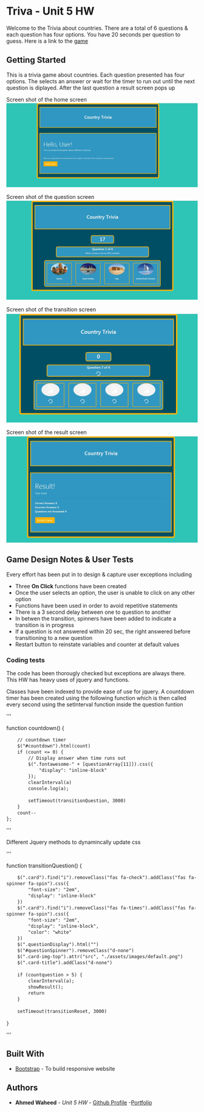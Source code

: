# Triva - Unit 5 HW

Welcome to the Trivia about countries. There are a total of 6 questions & each question has four options. You have 20 seconds per question to guess. Here is a link to the [game](https://anw1986.github.io/Trivia-Game/)

## Getting Started

This is a trivia game about countries. Each question presented has four options. The selects an answer or wait for the timer to run out until the next question is diplayed. After the last question a result screen pops up

Screen shot of the home screen
![trivia](./assets/images/home-screen.jpg)

Screen shot of the question screen
![trivia](./assets/images/question-screen.jpg)

Screen shot of the transition screen
![trivia](./assets/images/transition-screen.jpg)

Screen shot of the result screen
![trivia](./assets/images/result-screen.jpg)

## Game Design Notes & User Tests

Every effort has been put in to design & capture user exceptions including
* Three **On Click** functions have been created
* Once the user selects an option, the user is unable to click on any other option
* Functions have been used in order to avoid repetitive statements
* There is a 3 second delay between one to question to another
* In betwen the transition, spinners have been added to indicate a transition is in progress
* If a question is not answered within 20 sec, the right answered before transitioning to a new question
* Restart button to reinstate variables and counter at default values

### Coding tests

The code has been thorougly checked but exceptions are always there. This HW has heavy uses of jquery and functions. 

Classes have been indexed to provide ease of use for jquery. A countdown timer has been created using the following function which is then called every second using the setInterval function inside the question funtion

'''
  
function countdown() {

        // countdown timer
        $("#countdown").html(count)
        if (count <= 0) {
            // Display answer when time runs out
            $(".fontawesome-" + [questionArray[11]]).css({
                "display": "inline-block"
            });
            clearInterval(a)
            console.log(a);
           
            setTimeout(transitionQuestion, 3000)
        }
        count--
    };

'''

Different Jquery methods to dynamincally update css

'''
  
  function transitionQuestion() {

        $(".card").find("i").removeClass("fas fa-check").addClass("fas fa-spinner fa-spin").css({
            "font-size": "2em",
            "display": "inline-block"
        })
        $(".card").find("i").removeClass("fas fa-times").addClass("fas fa-spinner fa-spin").css({
            "font-size": "2em",
            "display": "inline-block",
            "color": "white"
        })
        $(".questionDisplay").html("")
        $("#questionSpinner").removeClass("d-none")
        $(".card-img-top").attr("src", "./assets/images/default.png")
        $(".card-title").addClass("d-none")

        if (countquestion > 5) {
            clearInterval(a);
            showResult();
            return
        }

        setTimeout(transitionReset, 3000)

    }

'''


## Built With

* [Bootstrap](https://getbootstrap.com/) - To build responsive website

## Authors

* **Ahmed Waheed** - *Unit 5 HW* - [Github Profile](https://github.com/anw1986) -[Portfolio](https://anw1986.github.io/Basic-Portfolio/)

